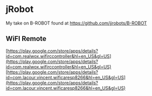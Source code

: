 # jRobot
My take on B-ROBOT found at https://github.com/jjrobots/B-ROBOT

## WiFI Remote

[https://play.google.com/store/apps/details?id=com.realwox.wifirccontroller&hl=en_US&gl=US](https://play.google.com/store/apps/details?id=com.realwox.wifirccontroller&hl=en_US&gl=US)
[https://play.google.com/store/apps/details?id=com.lacour.vincent.wificaresp8266&hl=en_US&gl=US](https://play.google.com/store/apps/details?id=com.lacour.vincent.wificaresp8266&hl=en_US&gl=US)
